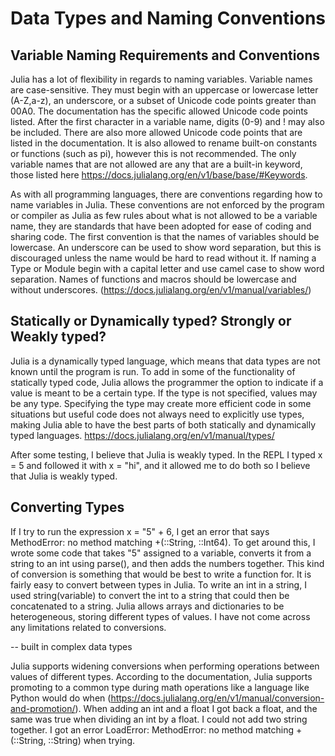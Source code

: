 # Data Types and Naming Conventions

## Variable Naming Requirements and Conventions

Julia has a lot of flexibility in regards to naming variables. Variable names are case-sensitive. They must begin with an uppercase or lowercase letter (A-Z,a-z), an underscore, or a subset of Unicode code points greater than 00A0. The documentation has the specific allowed Unicode code points listed. After the first character in a variable name, digits (0-9) and ! may also be included. There are also more allowed Unicode code points that are listed in the documentation. It is also allowed to rename built-on constants or functions (such as pi), however this is not recommended. The only variable names that are not allowed are any that are a built-in keyword, those listed here https://docs.julialang.org/en/v1/base/base/#Keywords. 

As with all programming languages, there are conventions regarding how to name variables in Julia. These conventions are not enforced by the program or compiler as Julia as few rules about what is not allowed to be a variable name, they are standards that have been adopted for ease of coding and sharing code. The first convention is that the names of variables should be lowercase. An underscore can be used to show word separation, but this is discouraged unless the name would be hard to read without it. If naming a Type or Module begin with a capital letter and use camel case to show word separation. Names of functions and macros should be lowercase and without underscores. (https://docs.julialang.org/en/v1/manual/variables/)


## Statically or Dynamically typed? Strongly or Weakly typed?

Julia is a dynamically typed language, which means that data types are not known until the program is run. To add in some of the functionality of statically typed code, Julia allows the programmer the option to indicate if a value is meant to be a certain type. If the type is not specified, values may be any type. Specifying the type may create more efficient code in some situations but useful code does not always need to explicitly use types, making Julia able to have the best parts of both statically and dynamically typed languages. https://docs.julialang.org/en/v1/manual/types/

After some testing, I believe that Julia is weakly typed. In the REPL I typed x = 5 and followed it with x = "hi", and it allowed me to do both so I believe that Julia is weakly typed.


## Converting Types

If I try to run the expression x = "5" + 6, I get an error that says MethodError: no method matching +(::String, ::Int64). To get around this, I wrote some code that takes "5" assigned to a variable, converts it from a string to an int using parse(), and then adds the numbers together. This kind of conversion is something that would be best to write a function for. It is fairly easy to convert between types in Julia. To write an int in a string, I used string(variable) to convert the int to a string that could then be concatenated to a string. Julia allows arrays and dictionaries to be heterogeneous, storing different types of values. I have not come across any limitations related to conversions. 

-- built in complex data types

Julia supports widening conversions when performing operations between values of different types. According to the documentation, Julia supports promoting to a common type during math operations like a language like Python would do when (https://docs.julialang.org/en/v1/manual/conversion-and-promotion/). When adding an int and a float I got back a float, and the same was true when dividing an int by a float. I could not add two string together. I got an error LoadError: MethodError: no method matching +(::String, ::String) when trying. 
